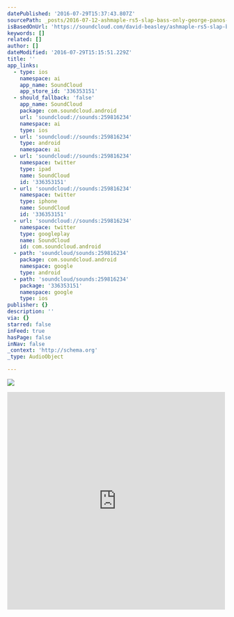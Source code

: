 ```yaml
---
datePublished: '2016-07-29T15:37:43.807Z'
sourcePath: _posts/2016-07-12-ashmaple-rs5-slap-bass-only-george-panos-on-bass-by-new.md
isBasedOnUrl: 'https://soundcloud.com/david-beasley/ashmaple-rs5-slap-bass-only'
keywords: []
related: []
author: []
dateModified: '2016-07-29T15:15:51.229Z'
title: ''
app_links:
  - type: ios
    namespace: ai
    app_name: SoundCloud
    app_store_id: '336353151'
  - should_fallback: 'false'
    app_name: SoundCloud
    package: com.soundcloud.android
    url: 'soundcloud://sounds:259816234'
    namespace: ai
    type: ios
  - url: 'soundcloud://sounds:259816234'
    type: android
    namespace: ai
  - url: 'soundcloud://sounds:259816234'
    namespace: twitter
    type: ipad
    name: SoundCloud
    id: '336353151'
  - url: 'soundcloud://sounds:259816234'
    namespace: twitter
    type: iphone
    name: SoundCloud
    id: '336353151'
  - url: 'soundcloud://sounds:259816234'
    namespace: twitter
    type: googleplay
    name: SoundCloud
    id: com.soundcloud.android
  - path: 'soundcloud/sounds:259816234'
    package: com.soundcloud.android
    namespace: google
    type: android
  - path: 'soundcloud/sounds:259816234'
    package: '336353151'
    namespace: google
    type: ios
publisher: {}
description: ''
via: {}
starred: false
inFeed: true
hasPage: false
inNav: false
_context: 'http://schema.org'
_type: AudioObject

---
```

![](https://imgflo.herokuapp.com/graph/vahj1ThiexotieMo/cbaf690c8ba1c8b196c0227f333500da/croprotate.jpg?cropheight=2200&cropwidth=4267&degrees=0&input=https%3A%2F%2Fthe-grid-user-content.s3-us-west-2.amazonaws.com%2Fa64e8c40-60df-429a-981b-3a59dbe83ae2.jpg&x=0&y=491)

<iframe src="https://cdn.embedly.com/widgets/media.html?src=https%3A%2F%2Fw.soundcloud.com%2Fplayer%2F%3Fvisual%3Dtrue%26url%3Dhttp%253A%252F%252Fapi.soundcloud.com%252Ftracks%252F259816234%26show_artwork%3Dtrue&amp;url=https%3A%2F%2Fsoundcloud.com%2Fdavid-beasley%2Fashmaple-rs5-slap-bass-only&amp;image=http%3A%2F%2Fi1.sndcdn.com%2Fartworks-000158862140-m3kjnr-t500x500.jpg&amp;key=b7d04c9b404c499eba89ee7072e1c4f7&amp;type=text%2Fhtml&amp;schema=soundcloud" width="500" height="500" scrolling="no" frameborder="0" allowfullscreen="" style=""></iframe>